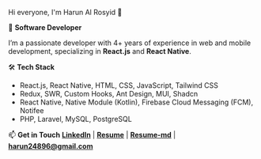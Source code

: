 Hi everyone, I'm Harun Al Rosyid 👋

🚀 **Software Developer**

I’m a passionate developer with 4+ years of experience in web and mobile development, specializing in **React.js** and **React Native**.  

🛠️ **Tech Stack**
- React.js, React Native, HTML, CSS, JavaScript, Tailwind CSS
- Redux, SWR, Custom Hooks, Ant Design, MUI, Shadcn
- React Native, Native Module (Kotlin), Firebase Cloud Messaging (FCM), Notifee
- PHP, Laravel, MySQL, PostgreSQL

📫 **Get in Touch**
**[LinkedIn](https://linkedin.com/in/harun-alrosyid)** | **[Resume](https://www.elepantio.com)** | **[Resume-md](https://github.com/harun-alrosyid/harun-alrosyid/blob/master/README.md)** | **[harun24896@gmail.com](mailto:harun24896@gmail.com)**


